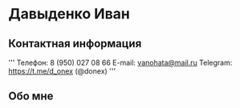 # Давыденко Иван
## Контактная информация
'''
Телефон: 8 (950) 027 08 66
E-mail: vanohata@mail.ru
Telegram: https://t.me/d_onex (@donex)
'''
## Обо мне